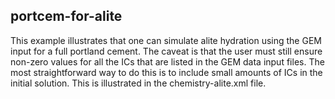 ## portcem-for-alite

This example illustrates that one can simulate alite hydration using the GEM
input for a full portland cement.  The caveat is that the user must still
ensure non-zero values for all the ICs that are listed in the GEM data input files.
The most straightforward way to do this is to include small amounts of ICs in
the initial solution.  This is illustrated in the chemistry-alite.xml file.
